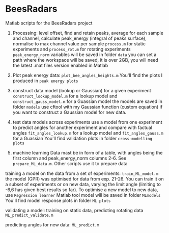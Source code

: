 # BeesRadars
Matlab scripts for the BeesRadars project

1. Processing: level offset, find and retain peaks, average for each sample and channel, calculate peak_energy (integral of peaks surface), normalise to max channel value per sample
`process.m` for static experiments and `process_rot.m` for rotating experiments
`peak_energy_norm` variables will be saved in folder `data`
you can set a path where the workspace will be saved, it is over 2GB, you will need the latest .mat files version enabled in Matlab

2. Plot peak energy data: `plot_bee_angles_heights.m` 
You'll find the plots I produced in `peak energy plots`

3. construct data model (lookup or Gaussian) for a given experiment
`construct_lookup_model.m` for a lookup model and `construct_gauss_model.m` for a Guassian model
the models are saved in folder `models`
use cftool with my Gaussian function (custom equation) if you want to construct a Gaussian model for new data. 

4. test data models across experiments
use a model from one experiment to predict angles for another experiment and compare with factual angles
`fit_angles_lookup.m` for a lookup model and `fit_angles_gauss.m` for a Guassian
You'll find validation plots in folder `cross-modelling plots`

5. machine learning
Data mast be in form of a table, with angles being the first column and peak_energy_norm columns 2-6. See `prepare_ML_data.m`. Other scripts use it to prepare data

training a model on the data from a set of experiments:
`train_ML_model.m`
the model (GPR) was optimised for data from exp. 21-26. You can train it on a subset of experiments or on new data, varying the limit angle (limiting to -6,6 has given best results so far).
To optimise a new model to new data, use `Regression learner` Matlab tool 
model will be saved in folder `MLmodels`
You'll find model response plots in folder `ML plots`

validating a model: training on static data, predicting rotating data
`ML_predict_validate.m`

predicting angles for new data: `ML_predict.m`
